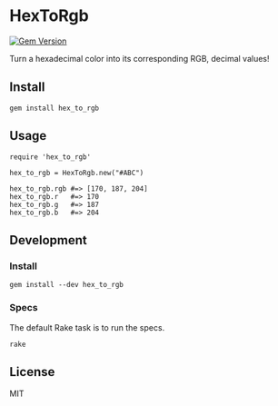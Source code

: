 # HexToRgb

[![Gem Version](https://badge.fury.io/rb/hex_to_rgb.svg)](http://badge.fury.io/rb/hex_to_rgb)

Turn a hexadecimal color into its corresponding RGB, decimal values!

## Install

```
gem install hex_to_rgb
```

## Usage

```
require 'hex_to_rgb'

hex_to_rgb = HexToRgb.new("#ABC")

hex_to_rgb.rgb #=> [170, 187, 204]
hex_to_rgb.r   #=> 170
hex_to_rgb.g   #=> 187
hex_to_rgb.b   #=> 204
```

## Development

### Install

```
gem install --dev hex_to_rgb
```

### Specs

The default Rake task is to run the specs.

```
rake
```

## License

MIT

